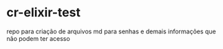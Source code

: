 # cr-elixir-test
repo para criação de arquivos md para senhas e demais informações que não podem ter acesso
